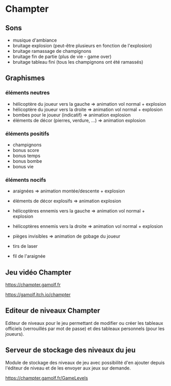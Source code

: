 # Champter

## Sons

* musique d'ambiance
* bruitage explosion (peut-être plusieurs en fonction de l'explosion)
* bruitage ramassage de champignons
* bruitage fin de partie (plus de vie - game over)
* bruitage tableau fini (tous les champignons ont été ramassés)

## Graphismes

### éléments neutres

* hélicoptère du joueur vers la gauche => animation vol normal + explosion
* hélicoptère du joueur vers la droite => animation vol normal + explosion
* bombes pour le joueur (indicatif) => animation explosion
* éléments de décor (pierres, verdure, ...) => animation explosion

### éléments positifs

* champignons
* bonus score
* bonus temps
* bonus bombe
* bonus vie

### éléments nocifs

* araignées => animation montée/descente + explosion
* éléments de décor explosifs => animation explosion
* hélicoptères ennemis vers la gauche => animation vol normal + explosion
* hélicoptères ennemis vers la droite => animation vol normal + explosion

* pièges invisibles => animation de gobage du joueur

* tirs de laser
* fil de l'araignée

## Jeu vidéo Champter

https://champter.gamolf.fr

https://gamolf.itch.io/champter

## Editeur de niveaux Champter

Editeur de niveaux pour le jeu permettant de modifier ou créer les tableaux officiels (verrouillés par mot de passe) et des tableaux personnels (pour les joueurs).

## Serveur de stockage des niveaux du jeu

Module de stockage des niveaux de jeu avec possibilité d'en ajouter depuis l'éditeur de niveau et de les envoyer aux jeux sur demande.

https://champter.gamolf.fr/GameLevels
